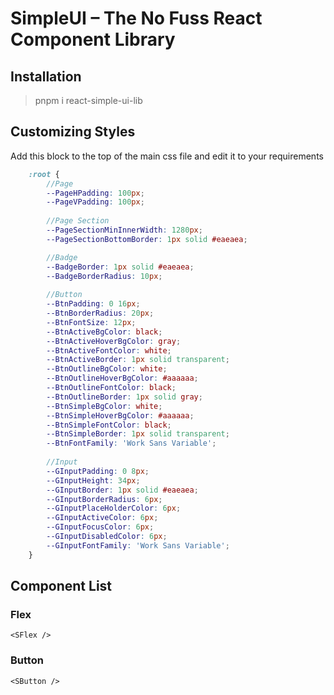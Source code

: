 # SimpleUI – The No Fuss React Component Library

## Installation
> pnpm i react-simple-ui-lib

## Customizing Styles
Add this block to the top of the main css file and edit it to your requirements
```scss
    :root {
        //Page
        --PageHPadding: 100px;
        --PageVPadding: 100px;
    
        //Page Section
        --PageSectionMinInnerWidth: 1280px;
        --PageSectionBottomBorder: 1px solid #eaeaea;

        //Badge
        --BadgeBorder: 1px solid #eaeaea;
        --BadgeBorderRadius: 10px;
    
        //Button
        --BtnPadding: 0 16px;
        --BtnBorderRadius: 20px;
        --BtnFontSize: 12px;
        --BtnActiveBgColor: black;
        --BtnActiveHoverBgColor: gray;
        --BtnActiveFontColor: white;
        --BtnActiveBorder: 1px solid transparent;
        --BtnOutlineBgColor: white;
        --BtnOutlineHoverBgColor: #aaaaaa;
        --BtnOutlineFontColor: black;
        --BtnOutlineBorder: 1px solid gray;
        --BtnSimpleBgColor: white;
        --BtnSimpleHoverBgColor: #aaaaaa;
        --BtnSimpleFontColor: black;
        --BtnSimpleBorder: 1px solid transparent;
        --BtnFontFamily: 'Work Sans Variable';
    
        //Input
        --GInputPadding: 0 8px;
        --GInputHeight: 34px;
        --GInputBorder: 1px solid #eaeaea;
        --GInputBorderRadius: 6px;
        --GInputPlaceHolderColor: 6px;
        --GInputActiveColor: 6px;
        --GInputFocusColor: 6px;
        --GInputDisabledColor: 6px;
        --GInputFontFamily: 'Work Sans Variable';
    }
```

## Component List
### Flex
```tsx
<SFlex />
```

### Button

```tsx
<SButton />
```


